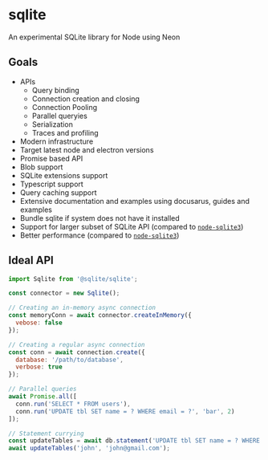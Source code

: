 # sqlite

An experimental SQLite library for Node using Neon

## Goals
* APIs
  * Query binding
  * Connection creation and closing
  * Connection Pooling
  * Parallel queryies
  * Serialization
  * Traces and profiling
* Modern infrastructure
* Target latest node and electron versions
* Promise based API
* Blob support
* SQLite extensions support
* Typescript support
* Query caching support
* Extensive documentation and examples using docusarus, guides and examples
* Bundle sqlite if system does not have it installed
* Support for larger subset of SQLite API (compared to [`node-sqlite3`](https://github.com/mapbox/node-sqlite3))
* Better performance  (compared to [`node-sqlite3`](https://github.com/mapbox/node-sqlite3))

## Ideal API
```js
import Sqlite from '@sqlite/sqlite';

const connector = new Sqlite();

// Creating an in-memory async connection
const memoryConn = await connector.createInMemory({
  vebose: false
});

// Creating a regular async connection
const conn = await connection.create({
  database: '/path/to/database',
  verbose: true
});

// Parallel queries
await Promise.all([
  conn.run('SELECT * FROM users'),
  conn.run('UPDATE tbl SET name = ? WHERE email = ?', 'bar', 2)
]);

// Statement currying
const updateTables = await db.statement('UPDATE tbl SET name = ? WHERE email = ?');
await updateTables('john', 'john@gmail.com');
```
